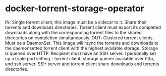 # docker-torrent-storage-operator

IN: Single torrent client, this image must be a sidecar to it. Share their torrents and downloads directories. Torrent client must export its completed downloads along with the corresponding torrent files to the shared directories on completion simultaneously.
OUT: Clustered torrent clients. Must be a DaemonSet. This image will rsync the torrents and downloads to the daemonsetted torrent client with the highest available storage. Storage is queried over HTTP. Recipient must have an SSH server. I personally set up a triple pod setting - torrent client, storage querier available over http, and ssh server. SSH server and torrent client share downloads and torrents directories.
